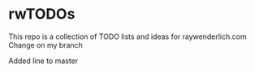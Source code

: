 # rwTODOs

This repo is a collection of TODO lists and ideas for raywenderlich.com
Change on my branch

Added line to master

